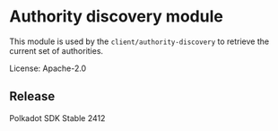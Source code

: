 # Authority discovery module

This module is used by the `client/authority-discovery` to retrieve the
current set of authorities.

License: Apache-2.0


## Release

Polkadot SDK Stable 2412
